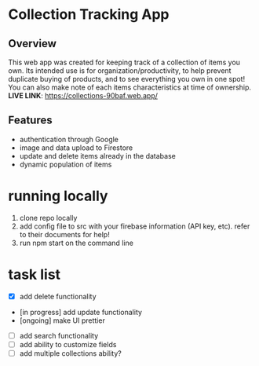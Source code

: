 # Collection Tracking App

## Overview

This web app was created for keeping track of a collection of items you own. Its intended use is for organization/productivity, to help prevent duplicate buying of products,
and to see everything you own in one spot! You can also make note of each items characteristics at time of ownership.
**LIVE LINK**: https://collections-90baf.web.app/

## Features

- authentication through Google
- image and data upload to Firestore
- update and delete items already in the database
- dynamic population of items

# running locally

1. clone repo locally
2. add config file to src with your firebase information (API key, etc). refer to their documents for help!
3. run npm start on the command line

# task list

- [x] add delete functionality
- [in progress] add update functionality
- [ongoing] make UI prettier
- [ ] add search functionality
- [ ] add ability to customize fields
- [ ] add multiple collections ability?
